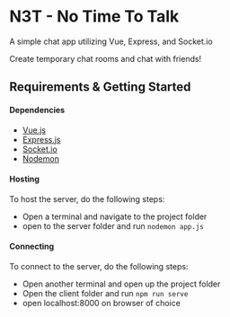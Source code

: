 # N3T - No Time To Talk

A simple chat app utilizing Vue, Express, and Socket.io

Create temporary chat rooms and chat with friends!

## Requirements & Getting Started


#### Dependencies
- [Vue.js](https://vuejs.org)
- [Express.js](https://expressjs.com)
- [Socket.io](https://socket.io)
- [Nodemon](https://nodemon.io)
  
#### Hosting
To host the server, do the following steps:
- Open a terminal and navigate to the project folder
- open to the server folder and run `nodemon app.js`
  
#### Connecting
To connect to the server, do the following steps:
- Open another terminal and open up the project folder
- Open the client folder and run `npm run serve` 
- open localhost:8000 on browser of choice
